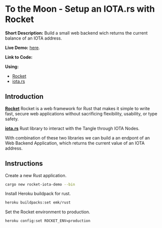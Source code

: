 # To the Moon - Setup an IOTA.rs with Rocket

**Short Description:**
Build a small web backend wich returns the current balance of an IOTA address.

**Live Demo:** [here](https://iota-chrysalis.herokuapp.com/iot1qxt0nhsf38nh6rs4p6zs5knqp6psgha9wsv74uajqgjmwc75ugupxgecea4).

**Link to Code:** 

**Using:**
- [Rocket](https://rocket.rs/)
- [iota.rs](https://github.com/iotaledger/iota.rs)



## Introduction

[**Rocket**](https://rocket.rs/)
Rocket is a web framework for Rust that makes it simple to write fast, secure web applications without sacrificing flexibility, usability, or type safety.

[**iota.rs**](https://github.com/iotaledger/iota.rs)
Rust library to interact with the Tangle through IOTA Nodes.

With combination of these two libraries we can build a an endpont of an Web Backend Application, which returns the current value of an IOTA address.

## Instructions

Create a new Rust application.
```bash
cargo new rocket-iota-demo --bin
```

Install Heroku buildpack for rust.
```bash
heroku buildpacks:set emk/rust
```

Set the Rocket environment to production.
```bash
heroku config:set ROCKET_ENV=production
```



